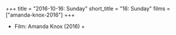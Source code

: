 +++
title = "2016-10-16: Sunday"
short_title = "16: Sunday"
films = ["amanda-knox-2016"]
+++


* Film: Amanda Knox (2016) +
